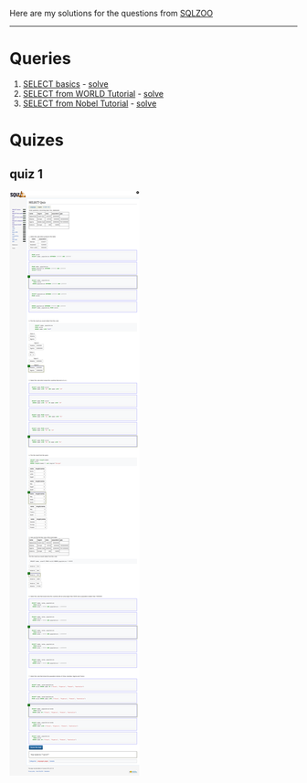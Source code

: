 Here are my solutions for the questions from [SQLZOO](https://sqlzoo.net/)

---

# Queries

1. [SELECT basics](https://sqlzoo.net/wiki/SELECT_basics) - [solve](https://github.com/FahadAminShovon/SQLZOO_solutions/blob/master/solves/solve1.sql)
2. [SELECT from WORLD Tutorial](https://sqlzoo.net/wiki/SELECT_basics) - [solve](https://github.com/FahadAminShovon/SQLZOO_solutions/blob/master/solves/solve2.sql)
3. [SELECT from Nobel Tutorial](https://sqlzoo.net/wiki/SELECT_from_Nobel_Tutorial) - [solve](https://github.com/FahadAminShovon/SQLZOO_solutions/blob/master/solves/solve3.sql)


# Quizes



## quiz 1
![Quiz 1](https://github.com/FahadAminShovon/SQLZOO_solutions/blob/master/quizes/Quiz1.png)
